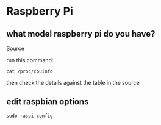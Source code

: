 # Raspberry Pi

## what model raspberry pi do you have?

[Source](https://www.raspberrypi-spy.co.uk/2012/09/checking-your-raspberry-pi-board-version/)

run this command:

`cat /proc/cpuinfo`

then check the details against the table in the source

## edit raspbian options

```
sudo raspi-config
```
